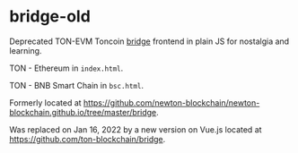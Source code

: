# bridge-old

Deprecated TON-EVM Toncoin [bridge](https://ton.org/bridge) frontend in plain JS for nostalgia and learning.

TON - Ethereum in `index.html`.

TON - BNB Smart Chain in `bsc.html`.

Formerly located at https://github.com/newton-blockchain/newton-blockchain.github.io/tree/master/bridge.

Was replaced on Jan 16, 2022 by a new version on Vue.js located at https://github.com/ton-blockchain/bridge.